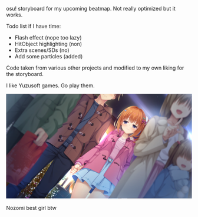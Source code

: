 osu! storyboard for my upcoming beatmap.
Not really optimized but it works.

Todo list if I have time:
- Flash effect (nope too lazy)
- HitObject highlighting (non)
- Extra scenes/SDs (no)
- Add some particles (added)

Code taken from various other projects and modified to my own liking for the storyboard.

I like Yuzusoft games. Go play them.

![Nozomi](<Screenshot (30).png>)

Nozomi best girl btw